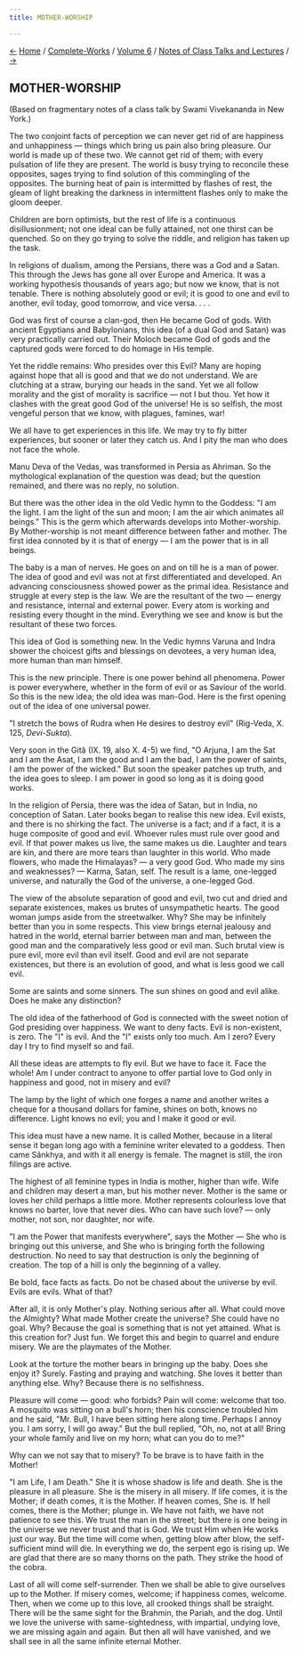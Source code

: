 ```yaml
---
title: MOTHER-WORSHIP

---
```

<div>

[←](lessons_on_bhakti-yoga.htm) [Home](../../../index.htm) /
[Complete-Works](../../complete_works.htm) / [Volume
6](../volume_6_contents.htm) / [Notes of Class Talks and
Lectures](notes_of_class_talks_and_lectures_contents.htm)
/ [→](narada-bhakti-sutras.htm)

  

## MOTHER-WORSHIP

(Based on fragmentary notes of a class talk by Swami Vivekananda in New
York.)

The two conjoint facts of perception we can never get rid of are
happiness and unhappiness — things which bring us pain also bring
pleasure. Our world is made up of these two. We cannot get rid of them;
with every pulsation of life they are present. The world is busy trying
to reconcile these opposites, sages trying to find solution of this
commingling of the opposites. The burning heat of pain is intermitted by
flashes of rest, the gleam of light breaking the darkness in
intermittent flashes only to make the gloom deeper.

Children are born optimists, but the rest of life is a continuous
disillusionment; not one ideal can be fully attained, not one thirst can
be quenched. So on they go trying to solve the riddle, and religion has
taken up the task.

In religions of dualism, among the Persians, there was a God and a
Satan. This through the Jews has gone all over Europe and America. It
was a working hypothesis thousands of years ago; but now we know, that
is not tenable. There is nothing absolutely good or evil; it is good to
one and evil to another, evil today, good tomorrow, and vice versa. . .
.

God was first of course a clan-god, then He became God of gods. With
ancient Egyptians and Babylonians, this idea (of a dual God and Satan)
was very practically carried out. Their Moloch became God of gods and
the captured gods were forced to do homage in His temple.

Yet the riddle remains: Who presides over this Evil? Many are hoping
against hope that all is good and that we do not understand. We are
clutching at a straw, burying our heads in the sand. Yet we all follow
morality and the gist of morality is sacrifice — not I but thou. Yet how
it clashes with the great good God of the universe! He is so selfish,
the most vengeful person that we know, with plagues, famines, war!

We all have to get experiences in this life. We may try to fly bitter
experiences, but sooner or later they catch us. And I pity the man who
does not face the whole.

Manu Deva of the Vedas, was transformed in Persia as Ahriman. So the
mythological explanation of the question was dead; but the question
remained, and there was no reply, no solution.

But there was the other idea in the old Vedic hymn to the Goddess: "I am
the light. I am the light of the sun and moon; I am the air which
animates all beings." This is the germ which afterwards develops into
Mother-worship. By Mother-worship is not meant difference between father
and mother. The first idea connoted by it is that of energy — I am the
power that is in all beings.

The baby is a man of nerves. He goes on and on till he is a man of
power. The idea of good and evil was not at first differentiated and
developed. An advancing consciousness showed power as the primal idea.
Resistance and struggle at every step is the law. We are the resultant
of the two — energy and resistance, internal and external power. Every
atom is working and resisting every thought in the mind. Everything we
see and know is but the resultant of these two forces.

This idea of God is something new. In the Vedic hymns Varuna and Indra
shower the choicest gifts and blessings on devotees, a very human idea,
more human than man himself.

This is the new principle. There is one power behind all phenomena.
Power is power everywhere, whether in the form of evil or as Saviour of
the world. So this is the new idea; the old idea was man-God. Here is
the first opening out of the idea of one universal power.

"I stretch the bows of Rudra when He desires to destroy evil" (Rig-Veda,
X. 125, *Devi-Sukta*).

Very soon in the Gitâ (IX. 19, also X. 4-5) we find, "O Arjuna, I am the
Sat and I am the Asat, I am the good and I am the bad, I am the power of
saints, I am the power of the wicked." But soon the speaker patches up
truth, and the idea goes to sleep. I am power in good so long as it is
doing good works.

In the religion of Persia, there was the idea of Satan, but in India, no
conception of Satan. Later books began to realise this new idea. Evil
exists, and there is no shirking the fact. The universe is a fact; and
if a fact, it is a huge composite of good and evil. Whoever rules must
rule over good and evil. If that power makes us live, the same makes us
die. Laughter and tears are kin, and there are more tears than laughter
in this world. Who made flowers, who made the Himalayas? — a very good
God. Who made my sins and weaknesses? — Karma, Satan, self. The result
is a lame, one-legged universe, and naturally the God of the universe, a
one-legged God.

The view of the absolute separation of good and evil, two cut and dried
and separate existences, makes us brutes of unsympathetic hearts. The
good woman jumps aside from the streetwalker. Why? She may be infinitely
better than you in some respects. This view brings eternal jealousy and
hatred in the world, eternal barrier between man and man, between the
good man and the comparatively less good or evil man. Such brutal view
is pure evil, more evil than evil itself. Good and evil are not separate
existences, but there is an evolution of good, and what is less good we
call evil.

Some are saints and some sinners. The sun shines on good and evil alike.
Does he make any distinction?

The old idea of the fatherhood of God is connected with the sweet notion
of God presiding over happiness. We want to deny facts. Evil is
non-existent, is zero. The "I" is evil. And the "I" exists only too
much. Am I zero? Every day I try to find myself so and fail.

All these ideas are attempts to fly evil. But we have to face it. Face
the whole! Am I under contract to anyone to offer partial love to God
only in happiness and good, not in misery and evil?

The lamp by the light of which one forges a name and another writes a
cheque for a thousand dollars for famine, shines on both, knows no
difference. Light knows no evil; you and I make it good or evil.

This idea must have a new name. It is called Mother, because in a
literal sense it began long ago with a feminine writer elevated to a
goddess. Then came Sânkhya, and with it all energy is female. The magnet
is still, the iron filings are active.

The highest of all feminine types in India is mother, higher than wife.
Wife and children may desert a man, but his mother never. Mother is the
same or loves her child perhaps a little more. Mother represents
colourless love that knows no barter, love that never dies. Who can have
such love? — only mother, not son, nor daughter, nor wife.

"I am the Power that manifests everywhere", says the Mother — She who is
bringing out this universe, and She who is bringing forth the following
destruction. No need to say that destruction is only the beginning of
creation. The top of a hill is only the beginning of a valley.

Be bold, face facts as facts. Do not be chased about the universe by
evil. Evils are evils. What of that?

After all, it is only Mother's play. Nothing serious after all. What
could move the Almighty? What made Mother create the universe? She could
have no goal. Why? Because the goal is something that is not yet
attained. What is this creation for? Just fun. We forget this and begin
to quarrel and endure misery. We are the playmates of the Mother.

Look at the torture the mother bears in bringing up the baby. Does she
enjoy it? Surely. Fasting and praying and watching. She loves it better
than anything else. Why? Because there is no selfishness.

Pleasure will come — good: who forbids? Pain will come: welcome that
too. A mosquito was sitting on a bull's horn; then his conscience
troubled him and he said, "Mr. Bull, I have been sitting here along
time. Perhaps I annoy you. I am sorry, I will go away." But the bull
replied, "Oh, no, not at all! Bring your whole family and live on my
horn; what can you do to me?"

Why can we not say that to misery? To be brave is to have faith in the
Mother!

"I am Life, I am Death." She it is whose shadow is life and death. She
is the pleasure in all pleasure. She is the misery in all misery. If
life comes, it is the Mother; if death comes, it is the Mother. If
heaven comes, She is. If hell comes, there is the Mother; plunge in. We
have not faith, we have not patience to see this. We trust the man in
the street; but there is one being in the universe we never trust and
that is God. We trust Him when He works just our way. But the time will
come when, getting blow after blow, the self-sufficient mind will die.
In everything we do, the serpent ego is rising up. We are glad that
there are so many thorns on the path. They strike the hood of the cobra.

Last of all will come self-surrender. Then we shall be able to give
ourselves up to the Mother. If misery comes, welcome; if happiness
comes, welcome. Then, when we come up to this love, all crooked things
shall be straight. There will be the same sight for the Brahmin, the
Pariah, and the dog. Until we love the universe with same-sightedness,
with impartial, undying love, we are missing again and again. But then
all will have vanished, and we shall see in all the same infinite
eternal Mother.

</div>
